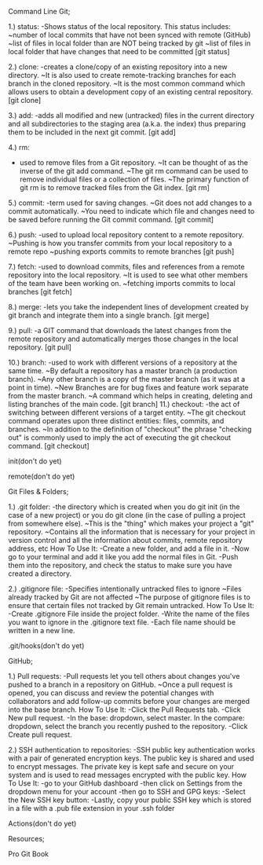 Command Line Git;

1.) status:
  -Shows status of the local repository. This status includes:
  ~number of local commits that have not been synced with remote (GitHub)
  ~list of files in local folder than are NOT being tracked by git
  ~list of files in local folder that have changes that need to be committed
  [git status]
  
2.) clone:
  -creates a clone/copy of an existing repository into a new directory. 
    ~It is also used to create remote-tracking branches for each branch in the cloned repository. 
    ~It is the most common command which allows users to obtain a development copy of an existing central repository.
  [git clone]
  
3.) add:
  -adds all modified and new (untracked) files in the current directory and 
  all subdirectories to the staging area (a.k.a. the index)
  thus preparing them to be included in the next git commit.
  [git add]
  
4.) rm:
  - used to remove files from a Git repository. 
    ~It can be thought of as the inverse of the git add command. 
    ~The git rm command can be used to remove individual files or a collection of files. 
    ~The primary function of git rm is to remove tracked files from the Git index.
   [git rm]
   
5.) commit:
  -term used for saving changes. 
    ~Git does not add changes to a commit automatically. 
    ~You need to indicate which file and changes need to be saved before running the Git commit command.
    [git commit]
    
6.) push:
  -used to upload local repository content to a remote repository. 
    ~Pushing is how you transfer commits from your local repository to a remote repo
    ~pushing exports commits to remote branches
    [git push]
    
7.) fetch:
  -used to download commits, files and references from a remote repository into the local repository. 
    ~It is used to see what other members of the team have been working on.
    ~fetching imports commits to local branches
    [git fetch]
    
8.) merge:
  -lets you take the independent lines of development created by git branch and integrate them into a single branch.
  [git merge]
  
9.) pull:
  -a GIT command that downloads the latest changes from the remote repository and automatically merges those changes in the local repository.
  [git pull]
  
10.) branch:
  -used to work with different versions of a repository at the same time. 
    ~By default a repository has a master branch (a production branch). 
    ~Any other branch is a copy of the master branch (as it was at a point in time).
    ~New Branches are for bug fixes and feature work separate from the master branch.
    ~A command which helps in creating, deleting and listing branches of the main code.
    [git branch]
11.) checkout:
  -the act of switching between different versions of a target entity. 
    ~The git checkout command operates upon three distinct entities: files, commits, and branches. 
    ~In addition to the definition of "checkout" the phrase "checking out" is commonly used to imply the act of executing the git checkout command.
    [git checkout]
    
init(don't do yet)

remote(don't do yet)

Git Files & Folders;

1.) .git folder:
  -the directory which is created when you do git init (in the case of a new project) or you do git clone (in the case of pulling a project from somewhere else). 
    ~This is the "thing" which makes your project a "git" repository.
    ~Contains all the information that is necessary for your project in version control and all the information about commits, remote repository address, etc
    How To Use It:
    -Create a new folder, and add a file in it. 
    -Now go to your terminal and add it like you add the normal files in Git. 
    -Push them into the repository, and check the status to make sure you have created a directory.
    
2.) .gitignore file:
  -Specifies intentionally untracked files to ignore
    ~Files already tracked by Git are not affected
    ~The purpose of gitignore files is to ensure that certain files not tracked by Git remain untracked.
    How To Use It:
    -Create .gitignore File inside the project folder.
    -Write the name of the files you want to ignore in the .gitignore text file. 
    -Each file name should be written in a new line. 
    
.git/hooks(don't do yet)

GitHub;

1.) Pull requests:
  -Pull requests let you tell others about changes you've pushed to a branch in a repository on GitHub. 
    ~Once a pull request is opened, you can discuss and review the potential 
    changes with collaborators and add follow-up commits before your changes are merged into the base branch.
    How To Use It:
    -Click the Pull Requests tab. 
    -Click New pull request. 
    -In the base: dropdown, select master. In the compare: dropdown, select the branch you recently pushed to the repository.
    -Click Create pull request.
    
2.) SSH authentication to repositories:
  -SSH public key authentication works with a pair of generated encryption keys. 
  The public key is shared and used to encrypt messages. 
  The private key is kept safe and secure on your system and is used to read messages encrypted with the public key.
    How To Use It:
    -go to your GitHub dashboard
    -then click on Settings from the dropdown menu for your account
    -then go to SSH and GPG keys: 
    -Select the New SSH key button:
    -Lastly, copy your public SSH key which is stored in a file with a .pub file extension in your .ssh folder

Actions(don't do yet)

Resources;

Pro Git Book
